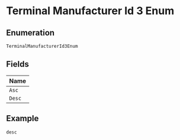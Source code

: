 
# Terminal Manufacturer Id 3 Enum

## Enumeration

`TerminalManufacturerId3Enum`

## Fields

| Name |
|  --- |
| `Asc` |
| `Desc` |

## Example

```
desc
```


